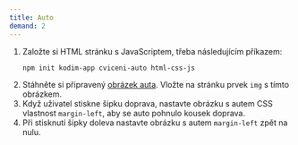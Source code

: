 ```yaml
---
title: Auto
demand: 2
---
```


1. Založte si HTML stránku s JavaScriptem, třeba následujícím příkazem:
   ```sh
   npm init kodim-app cviceni-auto html-css-js
   ```
1. Stáhněte si připravený [obrázek auta](assets/car.png). Vložte na stránku prvek `img` s tímto obrázkem.
1. Když uživatel stiskne šipku doprava, nastavte obrázku s autem CSS vlastnost `margin-left`, aby se auto pohnulo kousek doprava.
1. Při stisknutí šipky doleva nastavte obrázku s autem `margin-left` zpět na nulu.
